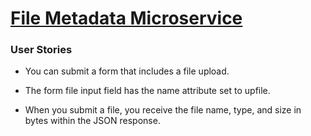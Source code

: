 # [File Metadata Microservice](https://www.freecodecamp.org/learn/apis-and-microservices/apis-and-microservices-projects/file-metadata-microservice)


### User Stories
- You can submit a form that includes a file upload.

- The form file input field has the name attribute set to upfile.

- When you submit a file, you receive the file name, type, and size in bytes within the JSON response.